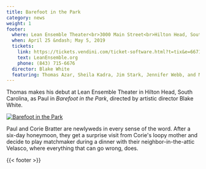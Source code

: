 ```yaml
---
title: Barefoot in the Park
category: news
weight: 1
footer:
  where: Lean Ensemble Theater<br>3000 Main Street<br>Hilton Head, South Carolina
  when: April 25 &ndash; May 5, 2019
  tickets:
    link: https://tickets.vendini.com/ticket-software.html?t=tix&e=6671eebcd8f0852990106de727787f25
    text: LeanEnsemble.org
    phone: (843) 715-6676
  director: Blake White
  featuring: Thomas Azar, Sheila Kadra, Jim Stark, Jennifer Webb, and Mimi Wyche
---
```


Thomas makes his debut at Lean Ensemble Theater in Hilton Head, South Carolina, as Paul in *Barefoot in the Park*, directed by artistic director Blake White.

[![Barefoot in the Park](/images/news/barefoot-in-the-park-promo.jpg)](https://tickets.vendini.com/ticket-software.html?t=tix&e=6671eebcd8f0852990106de727787f25&vqitq=c67e9326-64a7-489c-b53b-e00c8d29e82d&vqitp=4cf90d19-989e-4e8d-a923-e59d4190e837&vqitts=1553472890&vqitc=vendini&vqite=itl&vqitrt=Safetynet&vqith=ad6aefe0875cd28686cc588f8391a61c)

Paul and Corie Bratter are newlyweds in every sense of the word. After a six-day honeymoon, they get a surprise visit from Corie's loopy mother and decide to play matchmaker during a dinner with their neighbor-in-the-attic Velasco, where everything that can go wrong, does.

{{< footer >}}
